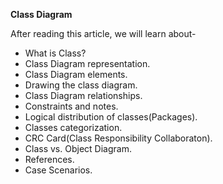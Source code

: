 **Class Diagram**


After reading this article, we will learn about-
- What is Class?
- Class Diagram representation.
- Class Diagram elements.
- Drawing the class diagram.
- Class Diagram relationships.
- Constraints and notes.
- Logical distribution of classes(Packages).
- Classes categorization.
- CRC Card(Class Responsibility Collaboraton).
- Class vs. Object Diagram.
- References.
- Case Scenarios.
